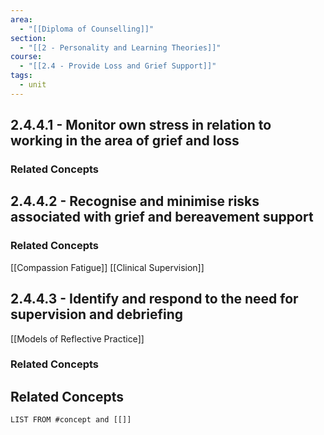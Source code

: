 ```yaml
---
area:
  - "[[Diploma of Counselling]]"
section:
  - "[[2 - Personality and Learning Theories]]"
course:
  - "[[2.4 - Provide Loss and Grief Support]]"
tags:
  - unit
---
```

## 2.4.4.1 - Monitor own stress in relation to working in the area of grief and loss
### Related Concepts
## 2.4.4.2 - Recognise and minimise risks associated with grief and bereavement support
### Related Concepts
[[Compassion Fatigue]]
[[Clinical Supervision]]
## 2.4.4.3 - Identify and respond to the need for supervision and debriefing
[[Models of Reflective Practice]]
### Related Concepts
## Related Concepts
```dataview
LIST FROM #concept and [[]]
```